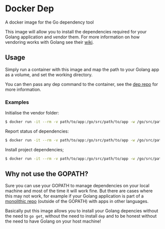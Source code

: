 # Docker Dep

A docker image for the Go dependency tool

This image will allow you to install the dependencies required for your Golang application and *vendor* them. For more information on how vendoring works with Golang see their [wiki](https://github.com/golang/go/wiki/PackageManagementTools#go15vendorexperiment).

## Usage
Simply run a container with this image and map the path to your Golang app as a volume, and set the working directory.

You can then pass any dep command to the container, see the [dep repo](https://github.com/golang/dep) for more information.

### Examples

Initialise the vendor folder:
```bash
$ docker run -it --rm -v path/to/app:/go/src/path/to/app -w /go/src/path/to/app lushdigital/docker-golang-dep init
```

Report status of dependencies:
```bash
$ docker run -it --rm -v path/to/app:/go/src/path/to/app -w /go/src/path/to/app lushdigital/docker-golang-dep status
```

Install project dependencies;
```bash
$ docker run -it --rm -v path/to/app:/go/src/path/to/app -w /go/src/path/to/app lushdigital/docker-golang-dep ensure
```

## Why not use the GOPATH?
Sure you can use your GOPATH to manage dependencies on your local machine and most of the time it will work fine. But there are cases where this may not work, for example if your Golang application is part of a [monolithic repo](https://danluu.com/monorepo/) (outside of the GOPATH) with apps in other languages.

Basically put this image allows you to install your Golang depencies without the need to `go get`, without the need to install `dep` and to be honest without the need to have Golang on your host machine!
